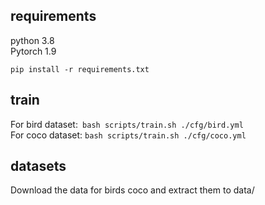 
## requirements

python 3.8<br>
Pytorch 1.9
```
pip install -r requirements.txt
```
## train

For bird dataset:``` bash scripts/train.sh ./cfg/bird.yml```<br>
For coco dataset: ```bash scripts/train.sh ./cfg/coco.yml```

## datasets
Download the data for birds coco and extract them to data/
